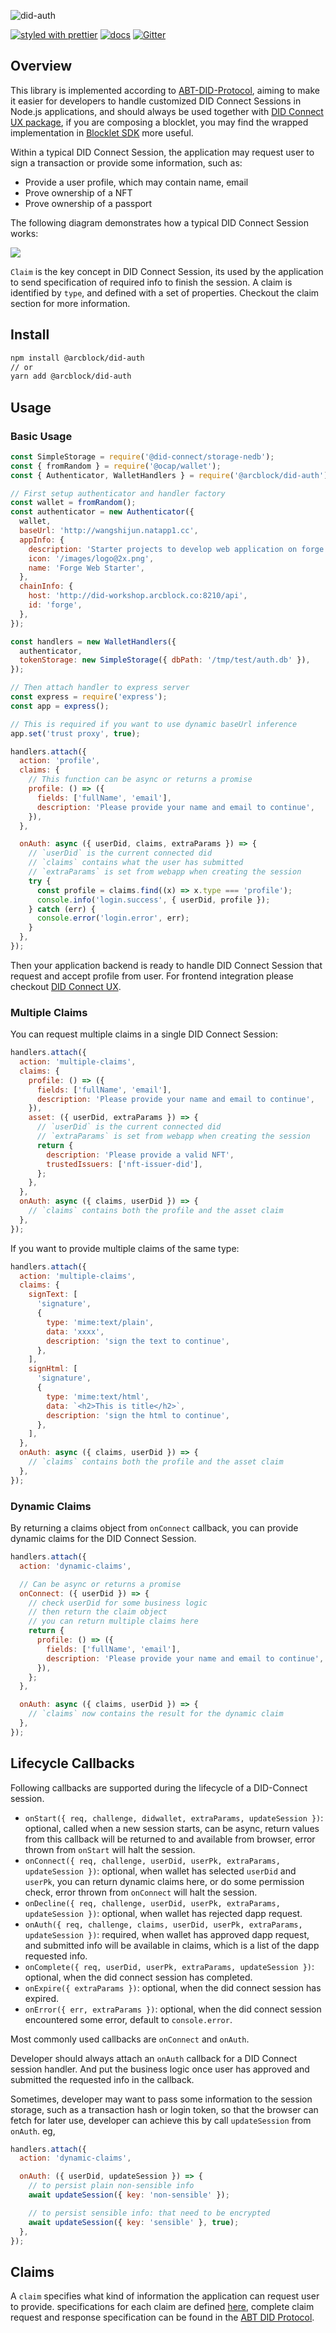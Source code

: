 ![did-auth](https://www.arcblock.io/.netlify/functions/badge/?text=did-auth)

[![styled with prettier](https://img.shields.io/badge/styled_with-prettier-ff69b4.svg)](https://github.com/prettier/prettier)
[![docs](https://img.shields.io/badge/powered%20by-arcblock-green.svg)](https://docs.arcblock.io)
[![Gitter](https://badges.gitter.im/ArcBlock/community.svg)](https://gitter.im/ArcBlock/community?utm_source=badge&utm_medium=badge&utm_campaign=pr-badge)

## Overview

This library is implemented according to [ABT-DID-Protocol](https://github.com/ArcBlock/abt-did-spec), aiming to make it easier for developers to handle customized DID Connect Sessions in Node.js applications, and should always be used together with [DID Connect UX package](https://www.npmjs.com/package/@arcblock/did-connect), if you are composing a blocklet, you may find the wrapped implementation in [Blocklet SDK](https://www.npmjs.com/package/@blocklet/sdk) more useful.

Within a typical DID Connect Session, the application may request user to sign a transaction or provide some information, such as:

- Provide a user profile, which may contain name, email
- Prove ownership of a NFT
- Prove ownership of a passport

The following diagram demonstrates how a typical DID Connect Session works:

![](./docs/workflow.png)

`Claim` is the key concept in DID Connect Session, its used by the application to send specification of required info to finish the session. A claim is identified by `type`, and defined with a set of properties. Checkout the claim section for more information.

## Install

```sh
npm install @arcblock/did-auth
// or
yarn add @arcblock/did-auth
```

## Usage

### Basic Usage

```js
const SimpleStorage = require('@did-connect/storage-nedb');
const { fromRandom } = require('@ocap/wallet');
const { Authenticator, WalletHandlers } = require('@arcblock/did-auth');

// First setup authenticator and handler factory
const wallet = fromRandom();
const authenticator = new Authenticator({
  wallet,
  baseUrl: 'http://wangshijun.natapp1.cc',
  appInfo: {
    description: 'Starter projects to develop web application on forge',
    icon: '/images/logo@2x.png',
    name: 'Forge Web Starter',
  },
  chainInfo: {
    host: 'http://did-workshop.arcblock.co:8210/api',
    id: 'forge',
  },
});

const handlers = new WalletHandlers({
  authenticator,
  tokenStorage: new SimpleStorage({ dbPath: '/tmp/test/auth.db' }),
});

// Then attach handler to express server
const express = require('express');
const app = express();

// This is required if you want to use dynamic baseUrl inference
app.set('trust proxy', true);

handlers.attach({
  action: 'profile',
  claims: {
    // This function can be async or returns a promise
    profile: () => ({
      fields: ['fullName', 'email'],
      description: 'Please provide your name and email to continue',
    }),
  },

  onAuth: async ({ userDid, claims, extraParams }) => {
    // `userDid` is the current connected did
    // `claims` contains what the user has submitted
    // `extraParams` is set from webapp when creating the session
    try {
      const profile = claims.find((x) => x.type === 'profile');
      console.info('login.success', { userDid, profile });
    } catch (err) {
      console.error('login.error', err);
    }
  },
});
```

Then your application backend is ready to handle DID Connect Session that request and accept profile from user. For frontend integration please checkout [DID Connect UX](https://www.npmjs.com/package/@arcblock/did-connect).

### Multiple Claims

You can request multiple claims in a single DID Connect Session:

```js
handlers.attach({
  action: 'multiple-claims',
  claims: {
    profile: () => ({
      fields: ['fullName', 'email'],
      description: 'Please provide your name and email to continue',
    }),
    asset: ({ userDid, extraParams }) => {
      // `userDid` is the current connected did
      // `extraParams` is set from webapp when creating the session
      return {
        description: 'Please provide a valid NFT',
        trustedIssuers: ['nft-issuer-did'],
      };
    },
  },
  onAuth: async ({ claims, userDid }) => {
    // `claims` contains both the profile and the asset claim
  },
});
```

If you want to provide multiple claims of the same type:

```js
handlers.attach({
  action: 'multiple-claims',
  claims: {
    signText: [
      'signature',
      {
        type: 'mime:text/plain',
        data: 'xxxx',
        description: 'sign the text to continue',
      },
    ],
    signHtml: [
      'signature',
      {
        type: 'mime:text/html',
        data: `<h2>This is title</h2>`,
        description: 'sign the html to continue',
      },
    ],
  },
  onAuth: async ({ claims, userDid }) => {
    // `claims` contains both the profile and the asset claim
  },
});
```

### Dynamic Claims

By returning a claims object from `onConnect` callback, you can provide dynamic claims for the DID Connect Session.

```js
handlers.attach({
  action: 'dynamic-claims',

  // Can be async or returns a promise
  onConnect: ({ userDid }) => {
    // check userDid for some business logic
    // then return the claim object
    // you can return multiple claims here
    return {
      profile: () => ({
        fields: ['fullName', 'email'],
        description: 'Please provide your name and email to continue',
      }),
    };
  },

  onAuth: async ({ claims, userDid }) => {
    // `claims` now contains the result for the dynamic claim
  },
});
```

## Lifecycle Callbacks

Following callbacks are supported during the lifecycle of a DID-Connect session.

- `onStart({ req, challenge, didwallet, extraParams, updateSession })`: optional, called when a new session starts, can be async, return values from this callback will be returned to and available from browser, error thrown from `onStart` will halt the session.
- `onConnect({ req, challenge, userDid, userPk, extraParams, updateSession })`: optional, when wallet has selected `userDid` and `userPk`, you can return dynamic claims here, or do some permission check, error thrown from `onConnect` will halt the session.
- `onDecline({ req, challenge, userDid, userPk, extraParams, updateSession })`: optional, when wallet has rejected dapp request.
- `onAuth({ req, challenge, claims, userDid, userPk, extraParams, updateSession })`: required, when wallet has approved dapp request, and submitted info will be available in claims, which is a list of the dapp requested info.
- `onComplete({ req, userDid, userPk, extraParams, updateSession })`: optional, when the did connect session has completed.
- `onExpire({ extraParams })`: optional, when the did connect session has expired.
- `onError({ err, extraParams })`: optional, when the did connect session encountered some error, default to `console.error`.

Most commonly used callbacks are `onConnect` and `onAuth`.

Developer should always attach an `onAuth` callback for a DID Connect session handler. And put the business logic once user has approved and submitted the requested info in the callback.

Sometimes, developer may want to pass some information to the session storage, such as a transaction hash or login token, so that the browser can fetch for later use, developer can achieve this by call `updateSession` from `onAuth`. eg,

```js
handlers.attach({
  action: 'dynamic-claims',

  onAuth: ({ userDid, updateSession }) => {
    // to persist plain non-sensible info
    await updateSession({ key: 'non-sensible' });

    // to persist sensible info: that need to be encrypted
    await updateSession({ key: 'sensible' }, true);
  },
});
```

## Claims

A `claim` specifies what kind of information the application can request user to provide. specifications for each claim are defined [here](./lib/schema/claims.js), complete claim request and response specification can be found in the [ABT DID Protocol](https://github.com/ArcBlock/ABT-DID-Protocol).
